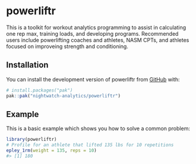 
<!-- README.md is generated from README.Rmd. Please edit that file -->

# powerliftr

<!-- badges: start -->
<!-- badges: end -->

This is a toolkit for workout analytics programming to assist in
calculating one rep max, training loads, and developing programs.
Recommended users include powerlifting coaches and athletes, NASM CPTs,
and athletes focused on improveing strength and conditioning.

## Installation

You can install the development version of powerliftr from
[GitHub](https://github.com/) with:

``` r
# install.packages("pak")
pak::pak("nightwatch-analytics/powerliftr")
```

## Example

This is a basic example which shows you how to solve a common problem:

``` r
library(powerliftr)
# Profile for an athlete that lifted 135 lbs for 10 repetitions
epley_1rm(weight = 135, reps = 10)
#> [1] 180
```
